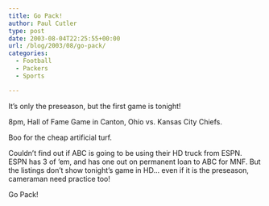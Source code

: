 ```yaml
---
title: Go Pack!
author: Paul Cutler
type: post
date: 2003-08-04T22:25:55+00:00
url: /blog/2003/08/go-pack/
categories:
  - Football
  - Packers
  - Sports

---
```

It&#8217;s only the preseason, but the first game is tonight!

8pm, Hall of Fame Game in Canton, Ohio vs. Kansas City Chiefs.

Boo for the cheap artificial turf.

Couldn&#8217;t find out if ABC is going to be using their HD truck from ESPN. ESPN has 3 of &#8217;em, and has one out on permanent loan to ABC for MNF. But the listings don&#8217;t show tonight&#8217;s game in HD&#8230; even if it is the preseason, cameraman need practice too!

Go Pack!